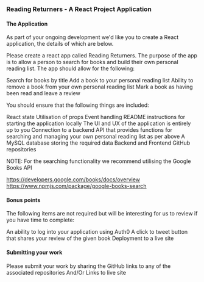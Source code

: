 ### Reading Returners - A React Project Application

#### The Application

As part of your ongoing development we'd like you to create a React application, the details of which are below.

Please create a react app called Reading Returners. The purpose of the app is to allow a person to search for books and build their own personal reading list. The app should allow for the following:

Search for books by title
Add a book to your personal reading list
Ability to remove a book from your own personal reading list
Mark a book as having been read and leave a review

You should ensure that the following things are included:

React state 
Utilisation of props
Event handling
README instructions for starting the application locally
The UI and UX of the application is entirely up to you 
Connection to a backend API that provides functions for searching and managing your own personal reading list as per above
A MySQL database storing the required data
Backend and Frontend GitHub repositories

NOTE: For the searching functionality we recommend utilising the Google Books API 

https://developers.google.com/books/docs/overview
https://www.npmjs.com/package/google-books-search

#### Bonus points

The following items are not required but will be interesting for us to review if you have time to complete:

An ability to log into your application using Auth0
A click to tweet button that shares your review of the given book
Deployment to a live site

#### Submitting your work

Please submit your work by sharing the GitHub links to any of the associated repositories 
And/Or
Links to live site
